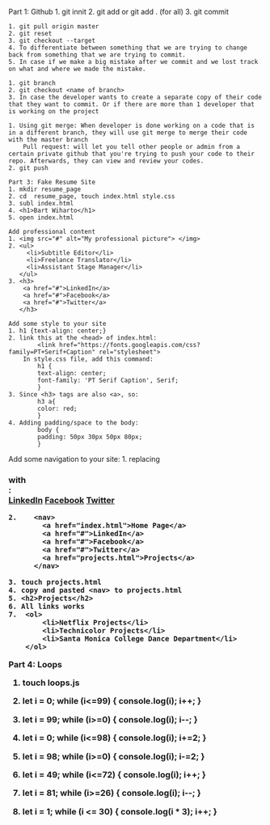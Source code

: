 Part 1: Github
    1. git innit
    2. git add <file> or git add . (for all)
    3. git commit

    1. git pull origin master
    2. git reset
    3. git checkout --target
    4. To differentiate between something that we are trying to change back from something that we are trying to commit.
    5. In case if we make a big mistake after we commit and we lost track on what and where we made the mistake.
    
    1. git branch
    2. git checkout <name of branch>
    3. In case the developer wants to create a separate copy of their code that they want to commit. Or if there are more than 1 developer that is working on the project
    
    1. Using git merge: When developer is done working on a code that is in a different branch, they will use git merge to merge their code with the master branch
        Pull request: will let you tell other people or admin from a certain private github that you're trying to push your code to their repo. Afterwards, they can view and review your codes.
    2. git push
    
    Part 3: Fake Resume Site
    1. mkdir resume_page
    2. cd  resume_page, touch index.html style.css
    3. subl index.html
    4. <h1>Bart Wiharto</h1>
    5. open index.html
    
    Add professional content
    1. <img src="#" alt="My professional picture"> </img>
    2. <ul>
         <li>Subtitle Editor</li>
         <li>Freelance Translator</li>
         <li>Assistant Stage Manager</li>
       </ul>
    3. <h3>
        <a href="#">LinkedIn</a>
        <a href="#">Facebook</a>
        <a href="#">Twitter</a>
       </h3>
       
    Add some style to your site
    1. h1 {text-align: center;}
    2. link this at the <head> of index.html:
            <link href="https://fonts.googleapis.com/css?family=PT+Serif+Caption" rel="stylesheet">
        In style.css file, add this command:
            h1 {
            text-align: center;
            font-family: 'PT Serif Caption', Serif;
            }
    3. Since <h3> tags are also <a>, so:
            h3 a{
            color: red;
            }
    4. Adding padding/space to the body:
            body {
            padding: 50px 30px 50px 80px;
            }
            

Add some navigation to your site:
    1. replacing <h3> with <nav>:
                <nav>
                <a href="#">LinkedIn</a>
                <a href="#">Facebook</a>
                <a href="#">Twitter</a>
                </nav>
    
    2.    <nav>
            <a href="index.html">Home Page</a>
            <a href="#">LinkedIn</a>
            <a href="#">Facebook</a>
            <a href="#">Twitter</a>
            <a href="projects.html">Projects</a>
          </nav>

    3. touch projects.html
    4. copy and pasted <nav> to projects.html
    5. <h2>Projects</h2>
    6. All links works
    7.  <ol>
            <li>Netflix Projects</li>
            <li>Technicolor Projects</li>
            <li>Santa Monica College Dance Department</li>
        </ol>
        

Part 4: Loops
1. touch loops.js
2.  let i = 0;
        while (i<=99) {
        console.log(i);
        i++;
        }
        
3. let i = 99;
        while (i>=0) {
        console.log(i);
        i--;
        }
        
4. let i = 0;
        while (i<=98) {
        console.log(i);
        i+=2;
        }
        
5. let i = 98;
        while (i>=0) {
        console.log(i);
        i-=2;
        }

6. let i = 49;
        while (i<=72) {
        console.log(i);
        i++;
        }
        
7. let i = 81;
        while (i>=26) {
        console.log(i);
        i--;
        }

8. let i = 1;
        while (i <= 30) {
        console.log(i * 3);
        i++;
        }
